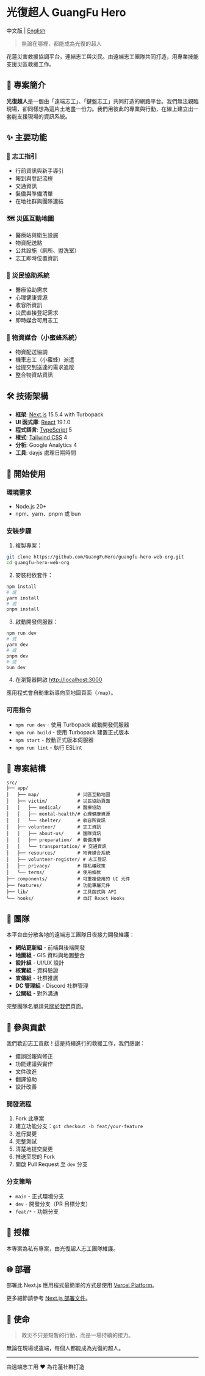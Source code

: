 # 光復超人 GuangFu Hero

中文版 | [English](./README.md)

> 無論在哪裡，都能成為光復的超人

花蓮災害救援協調平台，連結志工與災民。由遠端志工團隊共同打造，用專業技能支援災區救援工作。

## 🎯 專案簡介

**光復超人**是一個由「遠端志工」、「鍵盤志工」共同打造的網路平台。我們無法親臨現場，卻同樣想為這片土地盡一份力。我們用彼此的專業與行動，在線上建立出一套能支援現場的資訊系統。

## ✨ 主要功能

### 🧭 志工指引
- 行前資訊與新手導引
- 報到與登記流程
- 交通資訊
- 裝備與準備清單
- 在地社群與團隊連結

### 🗺️ 災區互動地圖
- 醫療站與衛生設施
- 物資配送點
- 公共設施（廁所、盥洗室）
- 志工即時位置資訊

### 💬 災民協助系統
- 醫療協助需求
- 心理健康資源
- 收容所資訊
- 災民直接登記需求
- 即時媒合可用志工

### 🐝 物資媒合（小蜜蜂系統）
- 物資配送協調
- 機車志工（小蜜蜂）派遣
- 從提交到送達的需求追蹤
- 整合物資站資訊

## 🛠️ 技術架構

- **框架**: [Next.js](https://nextjs.org) 15.5.4 with Turbopack
- **UI 函式庫**: [React](https://react.dev) 19.1.0
- **程式語言**: [TypeScript](https://www.typescriptlang.org) 5
- **樣式**: [Tailwind CSS](https://tailwindcss.com) 4
- **分析**: Google Analytics 4
- **工具**: dayjs 處理日期時間

## 🚀 開始使用

### 環境需求

- Node.js 20+
- npm、yarn、pnpm 或 bun

### 安裝步驟

1. 複製專案：
```bash
git clone https://github.com/GuangFuHero/guangfu-hero-web-org.git
cd guangfu-hero-web-org
```

2. 安裝相依套件：
```bash
npm install
# 或
yarn install
# 或
pnpm install
```

3. 啟動開發伺服器：
```bash
npm run dev
# 或
yarn dev
# 或
pnpm dev
# 或
bun dev
```

4. 在瀏覽器開啟 [http://localhost:3000](http://localhost:3000)

應用程式會自動重新導向至地圖頁面（`/map`）。

### 可用指令

- `npm run dev` - 使用 Turbopack 啟動開發伺服器
- `npm run build` - 使用 Turbopack 建置正式版本
- `npm start` - 啟動正式版本伺服器
- `npm run lint` - 執行 ESLint

## 📁 專案結構

```
src/
├── app/
│   ├── map/              # 災區互動地圖
│   ├── victim/           # 災民協助頁面
│   │   ├── medical/      # 醫療協助
│   │   ├── mental-health/# 心理健康資源
│   │   └── shelter/      # 收容所資訊
│   ├── volunteer/        # 志工資訊
│   │   ├── about-us/     # 團隊資訊
│   │   ├── preparation/  # 裝備清單
│   │   └── transportation/ # 交通資訊
│   ├── resources/        # 物資媒合系統
│   ├── volunteer-register/ # 志工登記
│   ├── privacy/          # 隱私權政策
│   └── terms/            # 使用條款
├── components/           # 可重複使用的 UI 元件
├── features/             # 功能專屬元件
├── lib/                  # 工具函式與 API
└── hooks/                # 自訂 React Hooks
```

## 👥 團隊

本平台由分散各地的遠端志工團隊日夜接力開發維護：

- **網站更新組** - 前端與後端開發
- **地圖組** - GIS 資料與地圖整合
- **設計組** - UI/UX 設計
- **核實組** - 資料驗證
- **宣傳組** - 社群推廣
- **DC 管理組** - Discord 社群管理
- **公關組** - 對外溝通

完整團隊名單請見[關於我們](/volunteer/about-us)頁面。

## 🤝 參與貢獻

我們歡迎志工貢獻！這是持續進行的救援工作，我們感謝：

- 錯誤回報與修正
- 功能建議與實作
- 文件改進
- 翻譯協助
- 設計改善

### 開發流程

1. Fork 此專案
2. 建立功能分支：`git checkout -b feat/your-feature`
3. 進行變更
4. 完整測試
5. 清楚地提交變更
6. 推送至您的 Fork
7. 開啟 Pull Request 至 `dev` 分支

### 分支策略

- `main` - 正式環境分支
- `dev` - 開發分支（PR 目標分支）
- `feat/*` - 功能分支

## 📜 授權

本專案為私有專案，由光復超人志工團隊維護。

## 🌐 部署

部署此 Next.js 應用程式最簡單的方式是使用 [Vercel Platform](https://vercel.com/new?utm_medium=default-template&filter=next.js&utm_source=create-next-app&utm_campaign=create-next-app-readme)。

更多細節請參考 [Next.js 部署文件](https://nextjs.org/docs/app/building-your-application/deploying)。

## 💝 使命

> 救災不只是短暫的行動，而是一場持續的接力。

無論在現場或遠端，每個人都能成為光復的超人。

---

由遠端志工用 ❤️ 為花蓮社群打造
